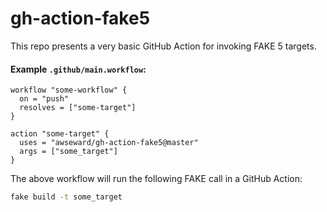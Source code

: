 # gh-action-fake5

This repo presents a very basic GitHub Action for invoking FAKE 5 targets.

#### Example `.github/main.workflow`:

```hcl
workflow "some-workflow" {
  on = "push"
  resolves = ["some-target"]
}

action "some-target" {
  uses = "awseward/gh-action-fake5@master"
  args = ["some_target"]
}
```

The above workflow will run the following FAKE call in a GitHub Action:

```sh
fake build -t some_target
```
